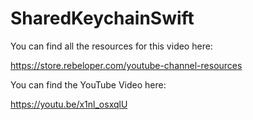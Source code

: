 # SharedKeychainSwift

You can find all the resources for this video here:

https://store.rebeloper.com/youtube-channel-resources

You can find the YouTube Video here:

https://youtu.be/x1nl_osxqlU
